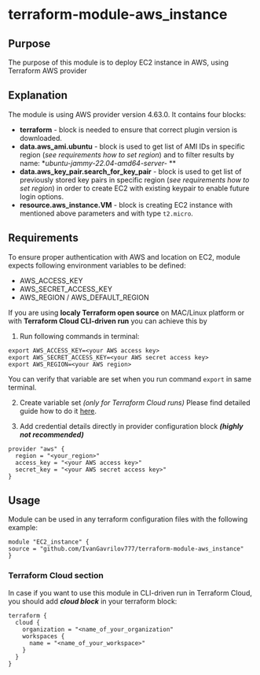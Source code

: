 # terraform-module-aws_instance

## Purpose
The purpose of this module is to deploy EC2 instance in AWS, using Terraform AWS provider

## Explanation
The module is using AWS provider version 4.63.0. It contains four blocks:
+ **terraform** - block is needed to ensure that correct plugin version is downloaded.
+ **data.aws_ami.ubuntu** - block is used to get list of AMI IDs in specific region (*see requirements how to set region*) and to filter results by name: **ubuntu-jammy-22.04-amd64-server-* **
+ **data.aws_key_pair.search_for_key_pair** - block is used to get list of previously stored key pairs in specific region (*see requirements how to set region*) in order to create EC2 with existing keypair to enable future login options.
+ **resource.aws_instance.VM** - block is creating EC2 instance with mentioned above parameters and with type `t2.micro`.


## Requirements
To ensure proper authentication with AWS and location on EC2, module expects following environment variables to be defined:
* AWS_ACCESS_KEY
* AWS_SECRET_ACCESS_KEY
* AWS_REGION / AWS_DEFAULT_REGION

If you are using **localy Terraform open source** on MAC/Linux platform or with **Terraform Cloud CLI-driven run** you can achieve this by
1. Run following commands in terminal:
```
export AWS_ACCESS_KEY=<your AWS access key>
export AWS_SECRET_ACCESS_KEY=<your AWS secret access key>
export AWS_REGION=<your AWS region>
```
You can verify that variable are set when you run command `export` in same terminal.

2. Create variable set *(only for Terraform Cloud runs)*
Please find detailed guide how to do it [here](https://developer.hashicorp.com/terraform/tutorials/cloud-get-started/cloud-create-variable-set).

3. Add credential details directly in provider configuration block ***(highly not recommended)***
```
provider "aws" {
  region = "<your_region>"
  access_key = "<your AWS access key>"
  secret_key = "<your AWS secret access key>"
}
```
## Usage
Module can be used in any terraform configuration files with the following example:
```
module "EC2_instance" {
source = "github.com/IvanGavrilov777/terraform-module-aws_instance"
}
```
### Terraform Cloud section
In case if you want to use this module in CLI-driven run in Terraform Cloud, you should add ***cloud block*** in your terraform block:
```
terraform {
  cloud {
    organization = "<name_of_your_organization"
    workspaces {
      name = "<name_of_your_workspace>"
    }
  }
}
```
